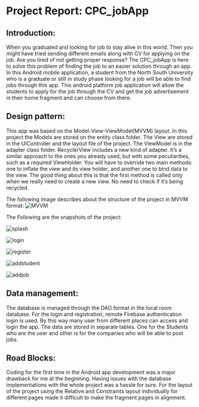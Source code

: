 # Project Report: CPC_jobApp

## Introduction:

When you graduated and looking for job to stay alive in this world. Then you might have tried sending different emails along with CV for applying on the job. Are you tired of not getting proper response? The CPC_jobApp is here to solve this problem of finding the job to an easier solution through an app. In this Android mobile application, a student from the North South University who is a graduate or still in study phase looking for a job will be able to find jobs through this app. This android platform job application will allow the students to apply for the job through the CV and get the job advertisement in their home fragment and can choose from there. 


## Design pattern:
This app was based on the Model-View-ViewModel(MVVM) layout. 
In this project the Models are stored on the entity class folder. The View are stored in the UIController and the layout file of the project. The ViewModel is in the adapter class folder. RecyclerView includes a new kind of adapter. It’s a similar approach to the ones you already used, but with some peculiarities, such as a required ViewHolder. You will have to override two main methods: one to inflate the view and its view holder, and another one to bind data to the view. The good thing about this is that the first method is called only when we really need to create a new view. No need to check if it’s being recycled.

The following image describes about the structure of the project in MVVM format:
![MVVM](https://github.com/NSU-SP21-CSE486-1/1431000-SP21-CSE486-S01/blob/957fe192554cbb2e9e2bb3a6632b0cf8df286368/Project/MVVM.jpg)


The Following are the snapshots of the project:

![splash](https://github.com/NSU-SP21-CSE486-1/1431000-SP21-CSE486-S01/blob/07159905b4107e396805e200172ea62db59b12af/Project/splashscreen.JPG)

![login](https://github.com/NSU-SP21-CSE486-1/1431000-SP21-CSE486-S01/blob/07159905b4107e396805e200172ea62db59b12af/Project/login.JPG)

![register](https://github.com/NSU-SP21-CSE486-1/1431000-SP21-CSE486-S01/blob/07159905b4107e396805e200172ea62db59b12af/Project/register.JPG)

![addstudent](https://github.com/NSU-SP21-CSE486-1/1431000-SP21-CSE486-S01/blob/07159905b4107e396805e200172ea62db59b12af/Project/addstudent.JPG)

![addjob](https://github.com/NSU-SP21-CSE486-1/1431000-SP21-CSE486-S01/blob/07159905b4107e396805e200172ea62db59b12af/Project/addjob.JPG)

## Data management:
The database is managed through the DAO format in the local room database. For the login and registration, remote Firebase authentication login is used. By this way many user from different places can access and login the app. 
The data are stored in separate tables. One for the Students who are the user and other is for the companies who will be able to post jobs.


## Road Blocks:
Coding for the first time in the Android app development was a major drawback for me at the beginning. Having issues with the database implementations with the whole project was a hassle for sure. For the layout of the project using the Relative and Constraints layout individually for different pages made it difficult to make the fragment pages in alignment.

 
